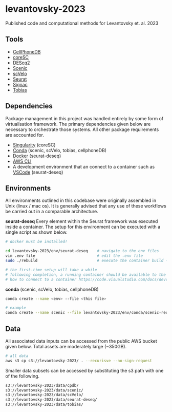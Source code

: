 # levantovsky-2023
Published code and computational methods for Levantovsky et. al. 2023

## Tools
- [CellPhoneDB](https://github.com/Teichlab/cellphonedb)
- [coreSC](https://github.com/ChoBioLab/coreSC)
- [DESeq2](https://github.com/mikelove/DESeq2)
- [Scenic](https://github.com/aertslab/SCENIC)
- [scVelo](https://github.com/theislab/scvelo)
- [Seurat](https://github.com/satijalab/seurat)
- [Signac](https://github.com/stuart-lab/signac)
- [Tobias](https://github.com/loosolab/TOBIAS)

## Dependencies
Package management in this project was handled entirely by some form of virtualisation framework. The primary dependencies given below are necessary to orchestrate those systems. All other package requirements are accounted for.

- [Singularity](https://docs.sylabs.io/guides/3.0/user-guide/installation.html) (coreSC)
- [Conda](https://docs.conda.io/en/latest/miniconda.html) (scenic, scVelo, tobias, cellphoneDB)
- [Docker](https://docs.docker.com/engine/install/) (seurat-deseq)
- [AWS CLI](https://docs.aws.amazon.com/cli/latest/userguide/getting-started-install.html)
- A development environment that an connect to a container such as [VSCode](https://code.visualstudio.com/download) (seurat-deseq)

## Environments
All environments outlined in this codebase were originally assembled in Unix (linux / mac os). It is generally advised that any use of these workflows be carried out in a comparable architecture.

**seurat-deseq**
Every element within the Seurat framework was executed inside a container. The setup for this environment can be executed with a single script as shown below.

```sh
# docker must be installed!

cd levantovsky-2023/env/seurat-deseq    # navigate to the env files
vim .env file                           # edit the .env file
sudo ./rebuild                          # execute the container build - admin privs required

# the first-time setup will take a while
# following completion, a running container should be available to the host system for connection
# how to connect to a container https://code.visualstudio.com/docs/devcontainers/attach-container
```

**conda** (scenic, scVelo, tobias, cellphoneDB)

```sh
conda create --name <env> --file <this file>

# example
conda create --name scenic --file levantovsky-2023/env/conda/scenic-reqs.txt
```

## Data
All associated data inputs can be accessed from the public AWS bucket given below. Total assets are moderately large (~350GB).

```sh
# all data
aws s3 cp s3://levantovsky-2023/ . --recurisve --no-sign-request
```

Smaller data subsets can be accessed by substituting the s3 path with one of the following.

```sh
s3://levantovsky-2023/data/cpdb/
s3://levantovsky-2023/data/scenic/
s3://levantovsky-2023/data/scVelo/
s3://levantovsky-2023/data/seurat-deseq/
s3://levantovsky-2023/data/tobias/
```
